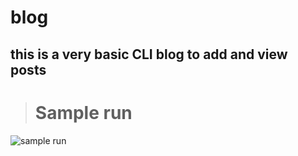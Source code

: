 # blog

this is a very basic CLI blog to add and view posts
--

># Sample run
![sample run](https://lh4.googleusercontent.com/IqwwDao5s1PBa7nBOnjo6N3aKAyoXkrispBBVu2X_0gfGgDkjM3mevfWdad29qagYTsli8OKQQxOYoMac0fE=w1920-h937)
